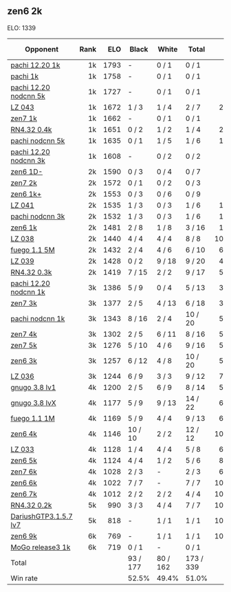 ## zen6 2k ##

ELO: 1339

Opponent | Rank | ELO | Black | White | Total | Win rate
---------|-----:|----:|-------|-------|-------|-------:
[pachi 12.20 1k](pachi%2012.20%201k.md) | 1k | 1793 | - | 0 / 1 | 0 / 1 | 0.0%
[pachi 1k](pachi%201k.md) | 1k | 1758 | - | 0 / 1 | 0 / 1 | 0.0%
[pachi 12.20 nodcnn 5k](pachi%2012.20%20nodcnn%205k.md) | 1k | 1727 | - | 0 / 1 | 0 / 1 | 0.0%
[LZ 043](LZ%20043.md) | 1k | 1672 | 1 / 3 | 1 / 4 | 2 / 7 | 28.6%
[zen7 1k](zen7%201k.md) | 1k | 1662 | - | 0 / 1 | 0 / 1 | 0.0%
[RN4.32 0.4k](RN4.32%200.4k.md) | 1k | 1651 | 0 / 2 | 1 / 2 | 1 / 4 | 25.0%
[pachi nodcnn 5k](pachi%20nodcnn%205k.md) | 1k | 1635 | 0 / 1 | 1 / 5 | 1 / 6 | 16.7%
[pachi 12.20 nodcnn 3k](pachi%2012.20%20nodcnn%203k.md) | 1k | 1608 | - | 0 / 2 | 0 / 2 | 0.0%
[zen6 1D-](zen6%201D-.md) | 2k | 1590 | 0 / 3 | 0 / 4 | 0 / 7 | 0.0%
[zen7 2k](zen7%202k.md) | 2k | 1572 | 0 / 1 | 0 / 2 | 0 / 3 | 0.0%
[zen6 1k+](zen6%201k+.md) | 2k | 1553 | 0 / 3 | 0 / 6 | 0 / 9 | 0.0%
[LZ 041](LZ%20041.md) | 2k | 1535 | 1 / 3 | 0 / 3 | 1 / 6 | 16.7%
[pachi nodcnn 3k](pachi%20nodcnn%203k.md) | 2k | 1532 | 1 / 3 | 0 / 3 | 1 / 6 | 16.7%
[zen6 1k](zen6%201k.md) | 2k | 1481 | 2 / 8 | 1 / 8 | 3 / 16 | 18.8%
[LZ 038](LZ%20038.md) | 2k | 1440 | 4 / 4 | 4 / 4 | 8 / 8 | 100.0%
[fuego 1.1 5M](fuego%201.1%205M.md) | 2k | 1432 | 2 / 4 | 4 / 6 | 6 / 10 | 60.0%
[LZ 039](LZ%20039.md) | 2k | 1428 | 0 / 2 | 9 / 18 | 9 / 20 | 45.0%
[RN4.32 0.3k](RN4.32%200.3k.md) | 2k | 1419 | 7 / 15 | 2 / 2 | 9 / 17 | 52.9%
[pachi 12.20 nodcnn 1k](pachi%2012.20%20nodcnn%201k.md) | 3k | 1386 | 5 / 9 | 0 / 4 | 5 / 13 | 38.5%
[zen7 3k](zen7%203k.md) | 3k | 1377 | 2 / 5 | 4 / 13 | 6 / 18 | 33.3%
[pachi nodcnn 1k](pachi%20nodcnn%201k.md) | 3k | 1343 | 8 / 16 | 2 / 4 | 10 / 20 | 50.0%
[zen7 4k](zen7%204k.md) | 3k | 1302 | 2 / 5 | 6 / 11 | 8 / 16 | 50.0%
[zen7 5k](zen7%205k.md) | 3k | 1276 | 5 / 10 | 4 / 6 | 9 / 16 | 56.3%
[zen6 3k](zen6%203k.md) | 3k | 1257 | 6 / 12 | 4 / 8 | 10 / 20 | 50.0%
[LZ 036](LZ%20036.md) | 3k | 1244 | 6 / 9 | 3 / 3 | 9 / 12 | 75.0%
[gnugo 3.8 lv1](gnugo%203.8%20lv1.md) | 4k | 1200 | 2 / 5 | 6 / 9 | 8 / 14 | 57.1%
[gnugo 3.8 lvX](gnugo%203.8%20lvX.md) | 4k | 1177 | 5 / 9 | 9 / 13 | 14 / 22 | 63.6%
[fuego 1.1 1M](fuego%201.1%201M.md) | 4k | 1169 | 5 / 9 | 4 / 4 | 9 / 13 | 69.2%
[zen6 4k](zen6%204k.md) | 4k | 1146 | 10 / 10 | 2 / 2 | 12 / 12 | 100.0%
[LZ 033](LZ%20033.md) | 4k | 1128 | 1 / 4 | 4 / 4 | 5 / 8 | 62.5%
[zen6 5k](zen6%205k.md) | 4k | 1124 | 4 / 4 | 1 / 2 | 5 / 6 | 83.3%
[zen7 6k](zen7%206k.md) | 4k | 1028 | 2 / 3 | - | 2 / 3 | 66.7%
[zen6 6k](zen6%206k.md) | 4k | 1022 | 7 / 7 | - | 7 / 7 | 100.0%
[zen6 7k](zen6%207k.md) | 4k | 1012 | 2 / 2 | 2 / 2 | 4 / 4 | 100.0%
[RN4.32 0.2k](RN4.32%200.2k.md) | 5k | 990 | 3 / 3 | 4 / 4 | 7 / 7 | 100.0%
[DariushGTP3.1.5.7 lv7](DariushGTP3.1.5.7%20lv7.md) | 5k | 818 | - | 1 / 1 | 1 / 1 | 100.0%
[zen6 9k](zen6%209k.md) | 6k | 769 | - | 1 / 1 | 1 / 1 | 100.0%
[MoGo release3 1k](MoGo%20release3%201k.md) | 6k | 719 | 0 / 1 | - | 0 / 1 | 0.0%
Total | | | 93 / 177 | 80 / 162 | 173 / 339 | 
Win rate| | | 52.5% | 49.4% | 51.0% | 
